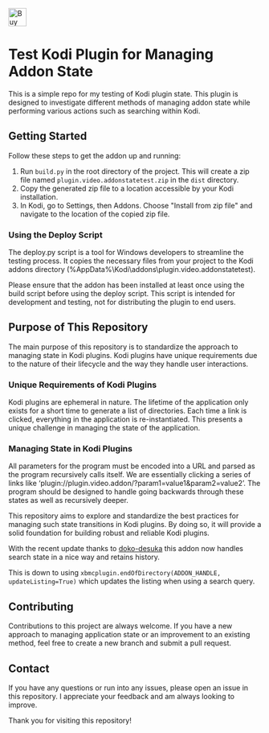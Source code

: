 <a href='https://ko-fi.com/C0C1RST97' target='_blank'><img height='36' style='border:0px;height:36px;' src='https://storage.ko-fi.com/cdn/kofi2.png?v=3' border='0' alt='Buy Me a Coffee at ko-fi.com' /></a>


# Test Kodi Plugin for Managing Addon State

This is a simple repo for my testing of Kodi plugin state. This plugin is designed to investigate different methods of managing addon state while performing various actions such as searching within Kodi.

## Getting Started

Follow these steps to get the addon up and running:

1. Run `build.py` in the root directory of the project. This will create a zip file named `plugin.video.addonstatetest.zip` in the `dist` directory.
2. Copy the generated zip file to a location accessible by your Kodi installation.
3. In Kodi, go to Settings, then Addons. Choose "Install from zip file" and navigate to the location of the copied zip file.

### Using the Deploy Script
The deploy.py script is a tool for Windows developers to streamline the testing process. It copies the necessary files from your project to the Kodi addons directory (%AppData%\Kodi\addons\plugin.video.addonstatetest).

Please ensure that the addon has been installed at least once using the build script before using the deploy script. This script is intended for development and testing, not for distributing the plugin to end users.

## Purpose of This Repository
The main purpose of this repository is to standardize the approach to managing state in Kodi plugins. Kodi plugins have unique requirements due to the nature of their lifecycle and the way they handle user interactions.

### Unique Requirements of Kodi Plugins
Kodi plugins are ephemeral in nature. The lifetime of the application only exists for a short time to generate a list of directories. Each time a link is clicked, everything in the application is re-instantiated. This presents a unique challenge in managing the state of the application.

### Managing State in Kodi Plugins
All parameters for the program must be encoded into a URL and parsed as the program recursively calls itself. We are essentially clicking a series of links like ‘plugin://plugin.video.addon/?param1=value1&param2=value2’. The program should be designed to handle going backwards through these states as well as recursively deeper.

This repository aims to explore and standardize the best practices for managing such state transitions in Kodi plugins. By doing so, it will provide a solid foundation for building robust and reliable Kodi plugins.

With the recent update thanks to [doko-desuka](https://forum.kodi.tv/member.php?action=profile&uid=415398) this addon now handles search state in a nice way and retains history.

This is down to using `xbmcplugin.endOfDirectory(ADDON_HANDLE, updateListing=True)` which updates the listing when using a search query.

## Contributing

Contributions to this project are always welcome. If you have a new approach to managing application state or an improvement to an existing method, feel free to create a new branch and submit a pull request.

## Contact

If you have any questions or run into any issues, please open an issue in this repository. I appreciate your feedback and am always looking to improve.

Thank you for visiting this repository!